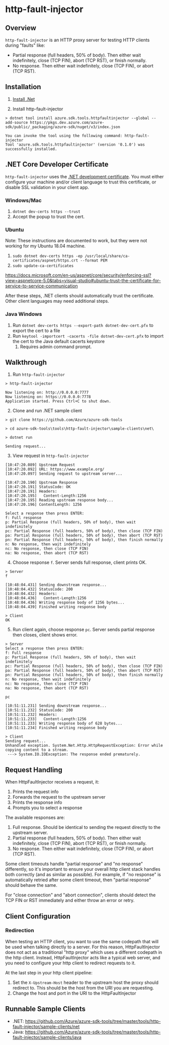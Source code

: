 # http-fault-injector

## Overview
`http-fault-injector` is an HTTP proxy server for testing HTTP clients during "faults" like:

* Partial response (full headers, 50% of body). Then either wait indefinitely, close (TCP FIN), abort (TCP RST), or finish normally.
* No response. Then either wait indefinitely, close (TCP FIN), or abort (TCP RST).

## Installation
1. [Install .Net](https://dotnet.microsoft.com/download)

2. Install http-fault-injector
```
> dotnet tool install azure.sdk.tools.httpfaultinjector --global --add-source https://pkgs.dev.azure.com/azure-sdk/public/_packaging/azure-sdk/nuget/v3/index.json

You can invoke the tool using the following command: http-fault-injector
Tool 'azure.sdk.tools.httpfaultinjector' (version '0.1.0') was successfully installed.
```

## .NET Core Developer Certificate
`http-fault-injector` uses the [.NET development certificate](https://www.hanselman.com/blog/developing-locally-with-aspnet-core-under-https-ssl-and-selfsigned-certs).  You must either configure your machine and/or client language to trust this certificate, or disable SSL validation in your client app.

### Windows/Mac
1. `dotnet dev-certs https --trust`
2. Accept the popup to trust the cert.

### Ubuntu
Note: These instructions are documented to work, but they were not working for my Ubuntu 18.04 machine.

1. `sudo dotnet dev-certs https -ep /usr/local/share/ca-certificates/aspnet/https.crt --format PEM`
2. `sudo update-ca-certificates`

https://docs.microsoft.com/en-us/aspnet/core/security/enforcing-ssl?view=aspnetcore-5.0&tabs=visual-studio#ubuntu-trust-the-certificate-for-service-to-service-communication

After these steps, .NET clients should automatically trust the certificate.  Other client languages may need additional steps.

### Java Windows
1. Run `dotnet dev-certs https --export-path dotnet-dev-cert.pfx` to export the cert to a file
2. Run `keytool -importcert -cacerts -file dotnet-dev-cert.pfx` to import the cert to the Java default cacerts keystore
   1. Requires admin command prompt.

## Walkthrough
1. Run `http-fault-injector`
```
> http-fault-injector

Now listening on: http://0.0.0.0:7777
Now listening on: https://0.0.0.0:7778
Application started. Press Ctrl+C to shut down.
```

2. Clone and run .NET sample client
```
> git clone https://github.com/Azure/azure-sdk-tools

> cd azure-sdk-tools\tools\http-fault-injector\sample-clients\net\

> dotnet run

Sending request...
```

3. View request in `http-fault-injector`
```
[10:47:20.089] Upstream Request
[10:47:20.092] URL: https://www.example.org/
[10:47:20.097] Sending request to upstream server...

[10:47:20.190] Upstream Response
[10:47:20.191] StatusCode: OK
[10:47:20.191] Headers:
[10:47:20.195]   Content-Length:1256
[10:47:20.195] Reading upstream response body...
[10:47:20.196] ContentLength: 1256

Select a response then press ENTER:
f: Full response
p: Partial Response (full headers, 50% of body), then wait indefinitely
pc: Partial Response (full headers, 50% of body), then close (TCP FIN)
pa: Partial Response (full headers, 50% of body), then abort (TCP RST)
pn: Partial Response (full headers, 50% of body), then finish normally
n: No response, then wait indefinitely
nc: No response, then close (TCP FIN)
na: No response, then abort (TCP RST)
```

4. Choose response `f`.  Server sends full response, client prints OK.
```
> Server
f

[10:48:04.431] Sending downstream response...
[10:48:04.432] StatusCode: 200
[10:48:04.432] Headers:
[10:48:04.436]   Content-Length:1256
[10:48:04.436] Writing response body of 1256 bytes...
[10:48:04.439] Finished writing response body

> Client
OK
```

5. Run client again, choose response `pc`.  Server sends partial response then closes, client shows error.

```
> Server
Select a response then press ENTER:
f: Full response
p: Partial Response (full headers, 50% of body), then wait indefinitely
pc: Partial Response (full headers, 50% of body), then close (TCP FIN)
pa: Partial Response (full headers, 50% of body), then abort (TCP RST)
pn: Partial Response (full headers, 50% of body), then finish normally
n: No response, then wait indefinitely
nc: No response, then close (TCP FIN)
na: No response, then abort (TCP RST)

pc

[10:51:11.231] Sending downstream response...
[10:51:11.232] StatusCode: 200
[10:51:11.232] Headers:
[10:51:11.233]   Content-Length:1256
[10:51:11.233] Writing response body of 628 bytes...
[10:51:11.234] Finished writing response body

> Client
Sending request...
Unhandled exception. System.Net.Http.HttpRequestException: Error while copying content to a stream.
 ---> System.IO.IOException: The response ended prematurely.
```

## Request Handling
When HttpFaultInjector receives a request, it:

1. Prints the request info
2. Forwards the request to the upstream server
3. Prints the response info
4. Prompts you to select a response

The available responses are:

1. Full response.  Should be identical to sending the request directly to the upstream server.
2. Partial response (full headers, 50% of body).  Then either wait indefinitely, close (TCP FIN), abort (TCP RST), or finish normally.
3. No response.  Then either wait indefinitely, close (TCP FIN), or abort (TCP RST).

Some client timeouts handle "partial response" and "no response" differently, so it's important to ensure your overall http client stack handles both correctly (and as similar as possible).  For example, if "no response" is automatically retried after some client timeout, then "partial response" should behave the same.

For "close connection" and "abort connection", clients should detect the TCP FIN or RST immediately and either throw an error or retry.

## Client Configuration

### Redirection
When testing an HTTP client, you want to use the same codepath that will be used when talking directly to a server.  For this reason, HttpFaultInjector does not act as a traditional "http proxy" which uses a different codepath in the http client.  Instead, HttpFaultInjector acts like a typical web server, and you need to configure your http client to redirect requests to it.

At the last step in your http client pipeline:

1. Set the `X-Upstream-Host` header to the upstream host the proxy should redirect to.  This should be the host from the URI you are requesting.
2. Change the host and port in the URI to the HttpFaultInjector

## Runnable Sample Clients
* .NET: https://github.com/Azure/azure-sdk-tools/tree/master/tools/http-fault-injector/sample-clients/net
* Java: https://github.com/Azure/azure-sdk-tools/tree/master/tools/http-fault-injector/sample-clients/java

